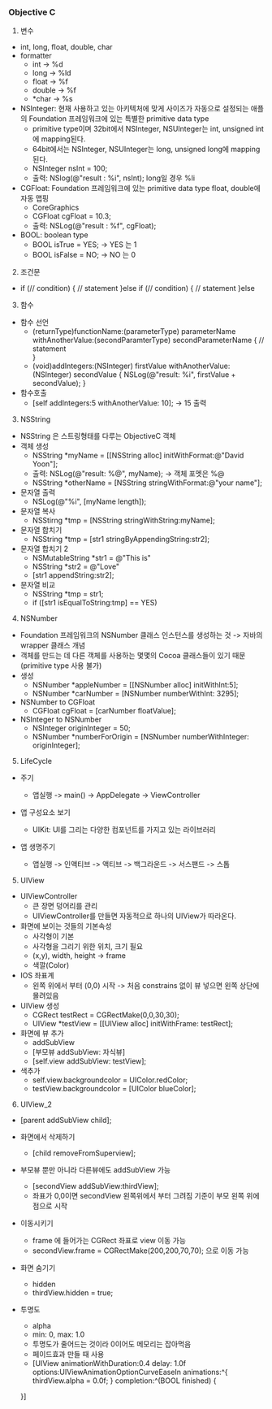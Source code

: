 ### Objective C
1. 변수
+ int, long, float, double, char
+ formatter
    * int -> %d
    * long -> %ld
    * float -> %f
    * double -> %f
    * *char -> %s
+ NSInteger: 현재 사용하고 있는 아키텍처에 맞게 사이즈가 자동으로 설정되는 애플의 Foundation 프레임워크에 있는 특별한 primitive data type
    * primitive type이며 32bit에서 NSInteger, NSUInteger는 int, unsigned int에 mapping된다.
    * 64bit에서는 NSInteger, NSUInteger는 long, unsigned long에 mapping 된다.
    * NSInteger nsInt = 100;
    * 출력: NSlog(@"result : %i", nsInt); long일 경우 %li
+ CGFloat: Foundation 프레임워크에 있는 primitive data type float, double에 자동 맵핑
    * CoreGraphics 
    * CGFloat cgFloat = 10.3;
    * 출력: NSLog(@"result : %f", cgFloat);
+ BOOL: boolean type
    * BOOL isTrue = YES; -> YES 는 1
    * BOOL isFalse = NO; -> NO 는 0


2. 조건문
+ if (// condition) {
    // statement
}else if (// condition) {
    // statement
}else 


3. 함수
+ 함수 선언
    * (returnType)functionName:(parameterType) parameterName
                    withAnotherValue:(secondParamterType) secondParameterName
        {
            // statement    
        }
    * (void)addIntegers:(NSInteger) firstValue
                    withAnotherValue: (NSInteger) secondValue
        {
            NSLog(@"result: %i", firstValue + secondValue);
    }
+ 함수호출
    * [self addIntegers:5 withAnotherValue: 10]; -> 15 출력
    
3. NSString
+ NSString 은 스트링형태를 다루는 ObjectiveC 객체
+ 객체 생성
    * NSString *myName = [[NSString alloc] initWithFormat:@"David Yoon"];
    * 출력: NSLog(@"result: %@", myName); -> 객체 포멧은 %@
    * NSString *otherName = [NSString stringWithFormat:@"your name"];
+ 문자열 출력
    * NSLog(@"%i", [myName length]);
+ 문자열 복사
    * NSStirng *tmp = [NSString stringWithString:myName];
+ 문자열 합치기
    * NSString *tmp = [str1 stringByAppendingString:str2];
+ 문자열 합치기 2
    * NSMutableString *str1 = @"This is"
    * NSString *str2 = @"Love"
    * [str1 appendString:str2];
+ 문자열 비교
    * NSString *tmp = str1;
    * if ([str1 isEqualToString:tmp] == YES)



4. NSNumber
+ Foundation 프레임워크의 NSNumber 클래스 인스턴스를 생성하는 것 -> 자바의 wrapper 클래스 개념
+ 객체를 만드는 데 다른 객체를 사용하는 몇몇의 Cocoa 클래스들이 있기 때문(primitive type 사용 불가)
+ 생성
    * NSNumber *appleNumber = [[NSNumber alloc] initWithInt:5];
    * NSNumber *carNumber = [NSNumber numberWithInt: 3295];
+ NSNumber to CGFloat
    * CGFloat cgFloat = [carNumber floatValue];
+ NSInteger to NSNumber 
    * NSInteger originInteger = 50;
    * NSNumber *numberForOrigin = [NSNumber numberWithInteger: originInteger];

5. LifeCycle
+ 주기
    * 앱실행 -> main() -> AppDelegate -> ViewController
+ 앱 구성요소 보기
    * UIKit: UI를 그리는 다양한 컴포넌트를 가지고 있는 라이브러리

+ 앱 생명주기
    * 앱실행 -> 인액티브 -> 액티브 -> 백그라운드 -> 서스팬드 -> 스톱

5. UIView
+ UIViewController
    * 큰 장면 덩어리를 관리 
    * UIViewController를 만들면 자동적으로 하나의 UIView가 따라온다.
+ 화면에 보이는 것들의 기본속성
    * 사각형이 기본
    * 사각형을 그리기 위한 위치, 크기 필요
    * (x,y), width, height -> frame
    * 색깔(Color)
+ IOS 좌표계
    * 왼쪽 위에서 부터 (0,0) 시작 -> 처음 constrains 없이 뷰 넣으면 왼쪽 상단에 몰려있음
+ UIView 생성
    * CGRect testRect = CGRectMake(0,0,30,30);
    * UIView *testView = [[UIView alloc] initWithFrame: testRect];
+ 화면에 뷰 추가
    * addSubView
    * [부모뷰 addSubView: 자식뷰]
    * [self.view addSubView: testView];
+ 색추가
    * self.view.backgroundcolor = UIColor.redColor;
    * testView.backgroundcolor = [UIColor blueColor];

6. UIView_2
+ [parent addSubView child];
+ 화면에서 삭제하기
    * [child removeFromSuperview];
+ 부모뷰 뿐만 아니라 다른뷰에도 addSubView 가능
    * [secondView addSubView:thirdView];
    * 좌표가 0,0이면 secondView 왼쪽위에서 부터 그려짐 기준이 부모 왼쪽 위에 점으로 시작
+ 이동시키기
    * frame 에 들어가는 CGRect 좌표로 view 이동 가능
    * secondView.frame = CGRectMake(200,200,70,70); 으로 이동 가능
+ 화면 숨기기
    * hidden
    * thirdView.hidden = true;
+ 투명도
    * alpha
    * min: 0, max: 1.0
    * 투명도가 줄어드는 것이라 0이어도 메모리는 잡아먹음
    * 페이드효과 만들 때 사용
    * [UIView animationWithDuration:0.4 delay: 1.0f options:UIViewAnimationOptionCurveEaseIn animations:^{
        thirdView.alpha = 0.0f;
    } completion:^(BOOL finished) {
        
    }]
    